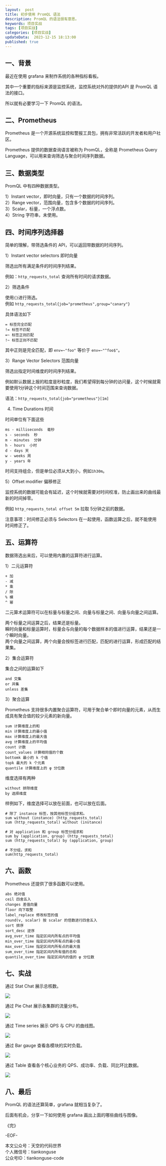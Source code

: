 ```yaml
---   
layout:  post  
title: 初步使用 PromQL 语法  
description: PromQL 的语法很有意思。       
keywords: 项目实战  
tags: [项目实战]  
categories: [项目实战]  
updateData:  2023-12-15 18:13:00  
published: true  
---  
```



## 一、背景  


最近在使用 grafana 来制作系统的各种指标看板。  


其中一个重要的指标来源是监控系统，监控系统对外的提供的API 是 PromQL 语法的接口。  


所以就有必要学习一下 PromQL 的语法。  


## 二、Prometheus  


Prometheus 是一个开源系统监控和警报工具包，拥有非常活跃的开发者和用户社区。  


Prometheus 提供的数据查询语言被称为 PromQL，全称是 Prometheus Query Language，可以用来查询筛选与聚合时间序列数据。  


## 三、数据类型  


PromQL 中有四种数据类型。  


1）Instant vector，即时向量，只有一个数据的时间序列。  
2）Range vector，范围向量，包含多个数据的时间序列。  
3）Scalar，标量，一个浮点数。  
4）String 字符串，未使用。  


## 四、时间序列选择器  


简单的理解，带筛选条件的 API，可以返回带数据的时间序列。  


1）Instant vector selectors 即时向量  


筛选出所有满足条件的时间序列结果。  


例如：`http_requests_total` 查询所有时间的请求数据。  



2）筛选条件   


使用`{}`进行筛选。  
例如 `http_requests_total{job="prometheus",group="canary"}`  


具体语法如下  


```
= 标签完全匹配  
!= 标签不匹配
=~ 标签正则匹配  
!~ 标签正则不匹配  
```


其中正则是完全匹配，即 `env=~"foo"` 等价于 `env=~"^foo$"`。  


3）Range Vector Selectors 范围向量    


筛选出指定时间维度的时间序列结果。  


例如默认数据上报的粒度是秒粒度，我们希望得到每分钟的访问量，这个时候就需要使用1分钟这个时间范围来查询数据。  


语法：`http_requests_total{job="prometheus"}[1m]`  



4) Time Durations 时间  


时间单位有下面这些  


```
ms - milliseconds  毫秒
s - seconds  秒
m - minutes  分钟
h - hours  小时
d - days 天
w - weeks 周
y - years 年
```


时间支持组合，但是单位必须从大到小，例如`1h30m`。  


5）Offset modifier 偏移修正  


监控系统的数据可能会有延迟，这个时候就需要对时间校准，防止画出来的曲线最新的时间掉零。  


例如 `http_requests_total offset 5m` 拉取 5分钟之前的数据。  


注意事项：时间修正必须与 Selectors 在一起使用，函数运算之后，就不能使用时间修正了。  


## 五、运算符  


数据筛选出来后，可以使用内置的运算符进行运算。  


1）二元运算符  


```
+ 加
- 减
* 乘
/ 除
% 模
^ 幂  
```


二元算术运算符可以在标量与标量之间、向量与标量之间、向量与向量之间运算。  


两个标量之间运算之后，结果还是标量。  
瞬时向量和标量运算时，标量会与向量的每个数据样本的值进行运算，结果还是一个瞬时向量。  
两个向量之间运算，两个向量会按标签进行匹配，匹配的进行运算，形成匹配的结果集。  


2）集合运算符  


集合之间的运算如下  


```
and 交集
or 并集
unless 差集
```


3）聚合运算  


Prometheus 支持很多内置聚合运算符，可用于聚合单个即时向量的元素，从而生成具有聚合值的较少元素的新向量。  


```
sum 计算维度上的和
min 计算维度上的最小值
max 计算维度上的最大值
avg 计算维度上的平均值
count 计数
count_values 计算相同值的个数
bottomk 最小的 k 个值
topk 最大的 k 个元素
quantile 计算维度上的 φ 分位数
```


维度选择有两种  


```
without 排除维度
by 选择维度 
```


样例如下，维度选择可以放在前面，也可以放在后面。  


```
# 除了 instance 标签，按其他标签分组求和。  
sum without (instance) (http_requests_total)
sum (http_requests_total) without (instance) 

# 对 application 和 group 标签分组求和  
sum by (application, group) (http_requests_total)
sum (http_requests_total) by (application, group) 

# 不分组，求和
sum(http_requests_total)
```


## 六、函数  


Prometheus 还提供了很多函数可以使用。  


```
abs 绝对值  
ceil 四舍五入
changes 差值向量
floor 向下取整
label_replace 修改标签的值  
round(v, scalar) 按 scalar 的倍数进行四舍五入  
sort 排序
sort_desc 逆序  
avg_over_time 指定区间内所有点的平均值
min_over_time 指定区间内所有点的最小值
max_over_time 指定区间内所有点的最大值
sum_over_time 指定区间内所有值的总和
quantile_over_time 指定区间内的值的 φ 分位数
```


## 七、实战  


通过 Stat Chat 展示总核数。  



![](https://res2023.tiankonguse.com/images/2023/12/15/001.png)



通过 Pie Chat 展示各集群的流量分布。  



![](https://res2023.tiankonguse.com/images/2023/12/15/002.png)


通过 Time series 展示 QPS 与 CPU 的曲线图。  


![](https://res2023.tiankonguse.com/images/2023/12/15/003.png)


通过 Bar gauge 查看各模块的实时负载。  


![](https://res2023.tiankonguse.com/images/2023/12/15/004.png)


通过 Table 查看各个核心业务的 QPS、成功率、负载、同比环比数据。  


![](https://res2023.tiankonguse.com/images/2023/12/15/005.png)


## 八、最后  


PromQL 的语法还算简单，grafana 就相当复杂了。  


后面有机会，分享一下如何使用 grafana 画出上面的哪些曲线与图像。  


《完》  


-EOF-  



本文公众号：天空的代码世界  
个人微信号：tiankonguse  
公众号ID：tiankonguse-code  
  

